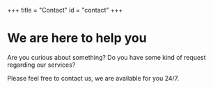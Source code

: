 +++
title = "Contact"
id = "contact"
+++

# We are here to help you

Are you curious about something? Do you have some kind of request regarding our services?

Please feel free to contact us, we are available for you 24/7.
